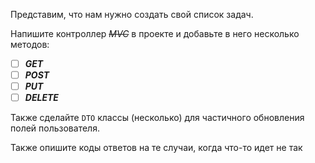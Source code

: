 Представим, что нам нужно создать свой список задач.

Напишите контроллер ~~*MVC*~~ в проекте и добавьте в него несколько методов:
- [ ] ***GET***
- [ ] ***POST***
- [ ] ***PUT***
- [ ] ***DELETE***

Также сделайте `DTO` классы (несколько) для частичного обновления полей пользователя.

Также опишите коды ответов на те случаи, когда что-то идет не так